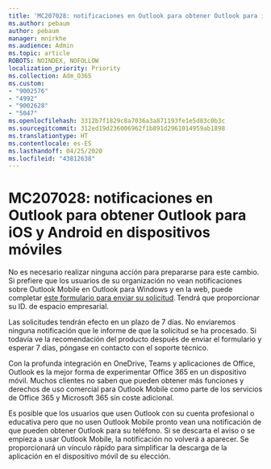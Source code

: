 ```yaml
---
title: 'MC207028: notificaciones en Outlook para obtener Outlook para iOS y Android en dispositivos móviles'
ms.author: pebaum
author: pebaum
manager: mnirkhe
ms.audience: Admin
ms.topic: article
ROBOTS: NOINDEX, NOFOLLOW
localization_priority: Priority
ms.collection: Adm_O365
ms.custom:
- "9002576"
- "4992"
- "9002628"
- "5047"
ms.openlocfilehash: 3312b7f1829c8a7036a3a871193fe1e5d83c0b3c
ms.sourcegitcommit: 312ed19d236006962f1b891d2961014959ab1898
ms.translationtype: HT
ms.contentlocale: es-ES
ms.lasthandoff: 04/25/2020
ms.locfileid: "43812638"
---
```

# <a name="mc207028---notifications-in-outlook-to-obtain-outlook-for-ios-and-android-on-mobile-devices"></a>MC207028: notificaciones en Outlook para obtener Outlook para iOS y Android en dispositivos móviles

No es necesario realizar ninguna acción para prepararse para este cambio. Si prefiere que los usuarios de su organización no vean notificaciones sobre Outlook Mobile en Outlook para Windows y en la web, puede completar [este formulario para enviar su solicitud](https://aka.ms/MC207028). Tendrá que proporcionar su ID. de espacio empresarial. 

Las solicitudes tendrán efecto en un plazo de 7 días. No enviaremos ninguna notificación que le informe de que la solicitud se ha procesado. Si todavía ve la recomendación del producto después de enviar el formulario y esperar 7 días, póngase en contacto con el soporte técnico.

Con la profunda integración en OneDrive, Teams y aplicaciones de Office, Outlook es la mejor forma de experimentar Office 365 en un dispositivo móvil. Muchos clientes no saben que pueden obtener más funciones y derechos de uso comercial para Outlook Mobile como parte de los servicios de Office 365 y Microsoft 365 sin coste adicional.

Es posible que los usuarios que usen Outlook con su cuenta profesional o educativa pero que no usen Outlook Mobile pronto vean una notificación de que pueden obtener Outlook para su teléfono. Si se descarta el aviso o se empieza a usar Outlook Mobile, la notificación no volverá a aparecer. Se proporcionará un vínculo rápido para simplificar la descarga de la aplicación en el dispositivo móvil de su elección.

